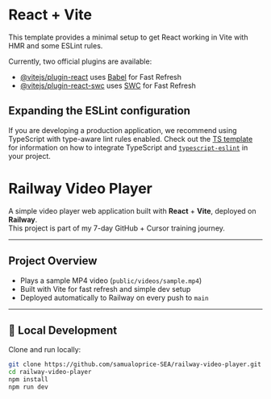 # React + Vite

This template provides a minimal setup to get React working in Vite with HMR and some ESLint rules.

Currently, two official plugins are available:

- [@vitejs/plugin-react](https://github.com/vitejs/vite-plugin-react/blob/main/packages/plugin-react) uses [Babel](https://babeljs.io/) for Fast Refresh
- [@vitejs/plugin-react-swc](https://github.com/vitejs/vite-plugin-react/blob/main/packages/plugin-react-swc) uses [SWC](https://swc.rs/) for Fast Refresh

## Expanding the ESLint configuration

If you are developing a production application, we recommend using TypeScript with type-aware lint rules enabled. Check out the [TS template](https://github.com/vitejs/vite/tree/main/packages/create-vite/template-react-ts) for information on how to integrate TypeScript and [`typescript-eslint`](https://typescript-eslint.io) in your project.


# Railway Video Player 

A simple video player web application built with **React** + **Vite**, deployed on **Railway**.  
This project is part of my 7-day GitHub + Cursor training journey.

---

## Project Overview
- Plays a sample MP4 video (`public/videos/sample.mp4`)  
- Built with Vite for fast refresh and simple dev setup  
- Deployed automatically to Railway on every push to `main`

---

## 🔧 Local Development
Clone and run locally:

```bash
git clone https://github.com/samualoprice-SEA/railway-video-player.git
cd railway-video-player
npm install
npm run dev
